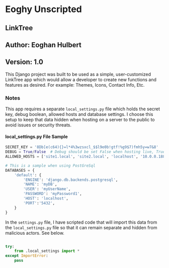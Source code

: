 # Eoghy Unscripted

## LinkTree

## Author: Eoghan Hulbert

## Version: 1.0

This Django project was built to be used as a simple, user-customized LinkTree app which would allow a developer to create new functions and features as desired. For example: Themes, Icons, Contact Info, Etc.

### Notes

This app requires a separate `local_settings.py` file which holds the secret key, debug boolean, allowed hosts and database settings. I choose this setup to keep that data hidden when hosting on a server to the public to avoid issues or security threats.

#### local_settings.py File Sample

``` Python
SECRET_KEY = '8Db[e(c64){}=l*4%3wzsxcl_$$l9e0b!gtf!%g9$7)fmh5y=w7&8'    # Never share your secret key
DEBUG = True/False  # Debug should be set False when hosting live, True when developing/testing
ALLOWED_HOSTS = ['site1.local', 'site2.local', 'localhost', '10.0.0.188']   # Include your main URL when hosting live

# This is a sample when using PostGreSql
DATABASES = {
    'default': {
        'ENGINE': 'django.db.backends.postgresql',
        'NAME': 'myDB',
        'USER': 'myUserName',
        'PASSWORD': 'myPassword1',
        'HOST': 'localhost',
        'PORT':'5432',
    }
}
```

In the `settings.py` file, I have scripted code that will import this data from the `local_settings.py` file so that it can remain separate and hidden from malicious actors. See below.

``` Python

try:
    from .local_settings import *
except ImportError:
    pass

```
